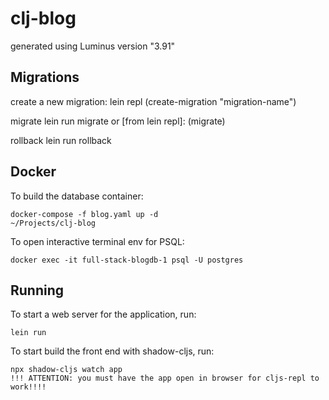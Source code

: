 # clj-blog

generated using Luminus version "3.91"

## Migrations

create a new migration:
    lein repl
    (create-migration "migration-name")

migrate
    lein run migrate
  or [from lein repl]:
    (migrate)

rollback
    lein run rollback


## Docker

To build the database container:

    docker-compose -f blog.yaml up -d                                                                                                                                   ~/Projects/clj-blog

To open interactive terminal env for PSQL:

    docker exec -it full-stack-blogdb-1 psql -U postgres


## Running

To start a web server for the application, run:

    lein run 

To start build the front end with shadow-cljs, run:

    npx shadow-cljs watch app
    !!! ATTENTION: you must have the app open in browser for cljs-repl to work!!!!
